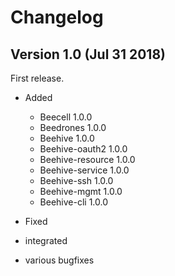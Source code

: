 # Changelog

## Version 1.0 (Jul 31 2018)

First release.

* Added

  * Beecell 1.0.0
  * Beedrones 1.0.0
  * Beehive 1.0.0
  * Beehive-oauth2 1.0.0
  * Beehive-resource 1.0.0
  * Beehive-service 1.0.0
  * Beehive-ssh 1.0.0
  * Beehive-mgmt 1.0.0
  * Beehive-cli 1.0.0  

* Fixed
* integrated
* various bugfixes
